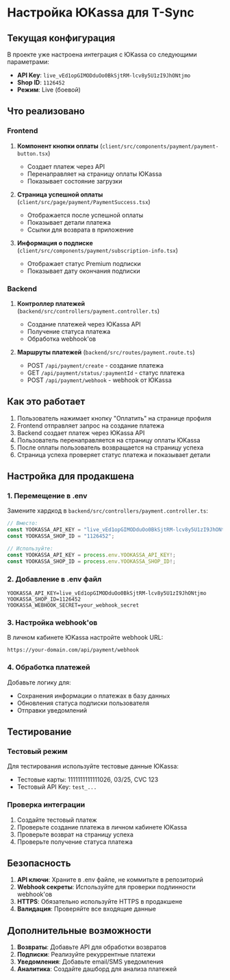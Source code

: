 # Настройка ЮKassa для T-Sync

## Текущая конфигурация

В проекте уже настроена интеграция с ЮKassa со следующими параметрами:

- **API Key**: `live_vEd1opGIMODduOo0BkSjtRM-lcv8y5U1zI9JhONtjmo`
- **Shop ID**: `1126452`
- **Режим**: Live (боевой)

## Что реализовано

### Frontend
1. **Компонент кнопки оплаты** (`client/src/components/payment/payment-button.tsx`)
   - Создает платеж через API
   - Перенаправляет на страницу оплаты ЮKassa
   - Показывает состояние загрузки

2. **Страница успешной оплаты** (`client/src/page/payment/PaymentSuccess.tsx`)
   - Отображается после успешной оплаты
   - Показывает детали платежа
   - Ссылки для возврата в приложение

3. **Информация о подписке** (`client/src/components/payment/subscription-info.tsx`)
   - Отображает статус Premium подписки
   - Показывает дату окончания подписки

### Backend
1. **Контроллер платежей** (`backend/src/controllers/payment.controller.ts`)
   - Создание платежей через ЮKassa API
   - Получение статуса платежа
   - Обработка webhook'ов

2. **Маршруты платежей** (`backend/src/routes/payment.route.ts`)
   - POST `/api/payment/create` - создание платежа
   - GET `/api/payment/status/:paymentId` - статус платежа
   - POST `/api/payment/webhook` - webhook от ЮKassa

## Как это работает

1. Пользователь нажимает кнопку "Оплатить" на странице профиля
2. Frontend отправляет запрос на создание платежа
3. Backend создает платеж через ЮKassa API
4. Пользователь перенаправляется на страницу оплаты ЮKassa
5. После оплаты пользователь возвращается на страницу успеха
6. Страница успеха проверяет статус платежа и показывает детали

## Настройка для продакшена

### 1. Перемещение в .env

Замените хардкод в `backend/src/controllers/payment.controller.ts`:

```typescript
// Вместо:
const YOOKASSA_API_KEY = "live_vEd1opGIMODduOo0BkSjtRM-lcv8y5U1zI9JhONtjmo";
const YOOKASSA_SHOP_ID = "1126452";

// Используйте:
const YOOKASSA_API_KEY = process.env.YOOKASSA_API_KEY!;
const YOOKASSA_SHOP_ID = process.env.YOOKASSA_SHOP_ID!;
```

### 2. Добавление в .env файл

```env
YOOKASSA_API_KEY=live_vEd1opGIMODduOo0BkSjtRM-lcv8y5U1zI9JhONtjmo
YOOKASSA_SHOP_ID=1126452
YOOKASSA_WEBHOOK_SECRET=your_webhook_secret
```

### 3. Настройка webhook'ов

В личном кабинете ЮKassa настройте webhook URL:
```
https://your-domain.com/api/payment/webhook
```

### 4. Обработка платежей

Добавьте логику для:
- Сохранения информации о платежах в базу данных
- Обновления статуса подписки пользователя
- Отправки уведомлений

## Тестирование

### Тестовый режим
Для тестирования используйте тестовые данные ЮKassa:
- Тестовые карты: 1111111111111026, 03/25, CVC 123
- Тестовый API Key: `test_...`

### Проверка интеграции
1. Создайте тестовый платеж
2. Проверьте создание платежа в личном кабинете ЮKassa
3. Проверьте возврат на страницу успеха
4. Проверьте получение статуса платежа

## Безопасность

1. **API ключи**: Храните в .env файле, не коммитьте в репозиторий
2. **Webhook секреты**: Используйте для проверки подлинности webhook'ов
3. **HTTPS**: Обязательно используйте HTTPS в продакшене
4. **Валидация**: Проверяйте все входящие данные

## Дополнительные возможности

1. **Возвраты**: Добавьте API для обработки возвратов
2. **Подписки**: Реализуйте рекуррентные платежи
3. **Уведомления**: Добавьте email/SMS уведомления
4. **Аналитика**: Создайте дашборд для анализа платежей

